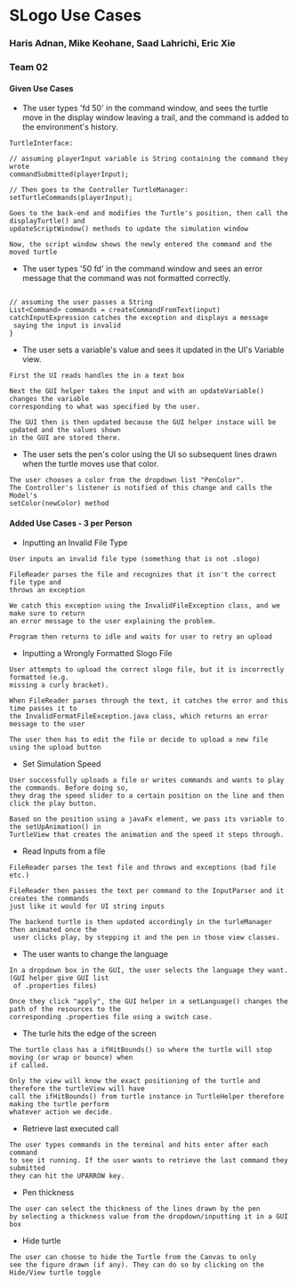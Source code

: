# SLogo Use Cases

### Haris Adnan, Mike Keohane, Saad Lahrichi, Eric Xie

### Team 02

#### Given Use Cases

* The user types 'fd 50' in the command window, and sees the turtle move in the display window
  leaving a trail, and the command is added to the environment's history.

~~~
TurtleInterface:

// assuming playerInput variable is String containing the command they wrote
commandSubmitted(playerInput);

// Then goes to the Controller TurtleManager:
setTurtleCommands(playerInput);

Goes to the back-end and modifies the Turtle's position, then call the displayTurtle() and 
updateScriptWindow() methods to update the simulation window

Now, the script window shows the newly entered the command and the moved turtle
~~~

* The user types '50 fd' in the command window and sees an error message that the command was not
  formatted correctly.
~~~

// assuming the user passes a String
List<Command> commands = createCommandFromText(input)
catchInputExpression catches the exception and displays a message
 saying the input is invalid
}
~~~
* The user sets a variable's value and sees it updated in the UI's Variable view.

~~~
First the UI reads handles the in a text box

Next the GUI helper takes the input and with an updateVariable() changes the variable 
corresponding to what was specified by the user.

The GUI then is then updated because the GUI helper instace will be updated and the values shown 
in the GUI are stored there.
~~~

* The user sets the pen's color using the UI so subsequent lines drawn when the turtle moves use
  that color.
~~~
The user chooses a color from the dropdown list "PenColor".
The Controller's listener is notified of this change and calls the Model's
setColor(newColor) method 
~~~

#### Added Use Cases - 3 per Person

* Inputting an Invalid File Type

~~~
User inputs an invalid file type (something that is not .slogo)

FileReader parses the file and recognizes that it isn't the correct file type and 
throws an exception

We catch this exception using the InvalidFileException class, and we make sure to return
an error message to the user explaining the problem.

Program then returns to idle and waits for user to retry an upload
~~~

* Inputting a Wrongly Formatted Slogo File

~~~
User attempts to upload the correct slogo file, but it is incorrectly formatted (e.g.
missing a curly bracket).

When FileReader parses through the text, it catches the error and this time passes it to
the InvalidFormatFileException.java class, which returns an error message to the user

The user then has to edit the file or decide to upload a new file using the upload button
~~~

* Set Simulation Speed

~~~
User successfully uploads a file or writes commands and wants to play the commands. Before doing so,
they drag the speed slider to a certain position on the line and then click the play button.

Based on the position using a javaFx element, we pass its variable to the setUpAnimation() in 
TurtleView that creates the animation and the speed it steps through.
~~~
* Read Inputs from a file
~~~
FileReader parses the text file and throws and exceptions (bad file etc.)

FileReader then passes the text per command to the InputParser and it creates the commands
just like it would for UI string inputs

The backend turtle is then updated accordingly in the turleManager then animated once the
 user clicks play, by stepping it and the pen in those view classes.
~~~
* The user wants to change the language
~~~
In a dropdown box in the GUI, the user selects the language they want. (GUI helper give GUI list
 of .properties files) 

Once they click "apply", the GUI helper in a setLanguage() changes the path of the resources to the
corresponding .properties file using a switch case.
~~~
* The turle hits the edge of the screen
~~~
The turtle class has a ifHitBounds() so where the turtle will stop moving (or wrap or bounce) when
if called.

Only the view will know the exact positioning of the turtle and therefore the turtleView will have
call the ifHitBounds() from turtle instance in TurtleHelper therefore making the turtle perform 
whatever action we decide. 
~~~
* Retrieve last executed call
~~~
The user types commands in the terminal and hits enter after each command 
to see it running. If the user wants to retrieve the last command they submitted
they can hit the UPARROW key.
~~~

* Pen thickness
~~~
The user can select the thickness of the lines drawn by the pen
by selecting a thickness value from the dropdown/inputting it in a GUI box
~~~

* Hide turtle
~~~
The user can choose to hide the Turtle from the Canvas to only
see the figure drawn (if any). They can do so by clicking on the 
Hide/View turtle toggle
